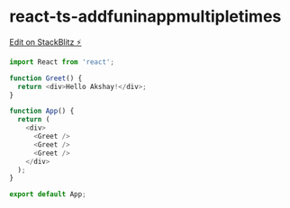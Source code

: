 # react-ts-addfuninappmultipletimes

[Edit on StackBlitz ⚡️](https://stackblitz.com/edit/react-ts-zsthca)

```js
import React from 'react';

function Greet() {
  return <div>Hello Akshay!</div>;
}

function App() {
  return (
    <div>
      <Greet />
      <Greet />
      <Greet />
    </div>
  );
}

export default App;

```
